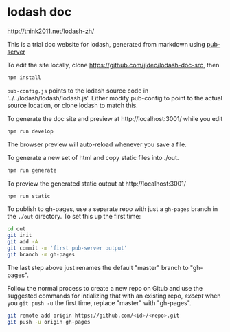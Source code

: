 # lodash doc

http://think2011.net/lodash-zh/

This is a trial doc website for lodash, generated from markdown using [pub-server](http://jldec.github.io/pub-doc)

To edit the site locally, clone https://github.com/jldec/lodash-doc-src, then

```sh
npm install
```

`pub-config.js` points to the lodash source code in '../../lodash/lodash/lodash.js'. Either modify pub-config to point to the actual source location, or clone lodash to match this.

To generate the doc site and preview at http://localhost:3001/ while you edit

```sh
npm run develop
```

The browser preview will auto-reload whenever you save a file.

To generate a new set of html and copy static files into ./out.
```sh
npm run generate
```

To preview the generated static output at http://localhost:3001/
```sh
npm run static
```

To publish to gh-pages, use a separate repo with just a `gh-pages` branch in the `./out` directory. To set this up the first time:

```bash
cd out
git init
git add -A
git commit -m 'first pub-server output'
git branch -m gh-pages
```

The last step above just renames the default "master" branch to "gh-pages".

Follow the normal process to create a new repo on Gitub and use the suggested commands for intializing that with an existing repo, _except_ when you `git push -u` the first time, replace "master" with "gh-pages".

```bash
git remote add origin https://github.com/<id>/<repo>.git
git push -u origin gh-pages
```
